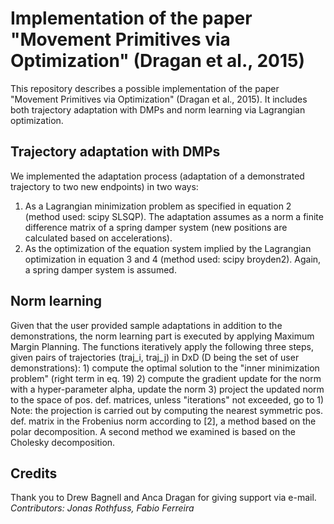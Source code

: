 # Implementation of the paper "Movement Primitives via Optimization" (Dragan et al., 2015)
This repository describes a possible implementation of the paper "Movement Primitives via Optimization" (Dragan et al., 2015). It includes both trajectory adaptation with DMPs and norm learning via Lagrangian optimization.


## Trajectory adaptation with DMPs
We implemented the adaptation process (adaptation of a demonstrated trajectory to two new endpoints) in two ways:
1. As a Lagrangian minimization problem as specified in equation 2 (method used: scipy SLSQP). The adaptation assumes as a norm a finite difference matrix of a spring damper system (new positions are calculated based on accelerations).
2. As the optimization of the equation system implied by the Lagrangian optimization in equation 3 and 4 (method used: scipy broyden2). Again, a spring damper system is assumed.

## Norm learning
Given that the user provided sample adaptations in addition to the demonstrations, the norm learning part is executed by applying Maximum Margin Planning. The functions iteratively apply the following three steps,
  given pairs of trajectories (traj_i, traj_j) in DxD (D being the set of user demonstrations):
    1) compute the optimal solution to the "inner minimization problem" (right term in eq. 19)
    2) compute the gradient update for the norm with a hyper-parameter alpha, update the norm
    3) project the updated norm to the space of pos. def. matrices, unless "iterations" not exceeded, go to 1)
    Note: the projection is carried out by computing the nearest symmetric pos. def. matrix in the Frobenius norm according to [2], a method based on the polar decomposition. A second method we examined is based on the Cholesky decomposition.
    

## Credits
Thank you to Drew Bagnell and Anca Dragan for giving support via e-mail.
_Contributors: Jonas Rothfuss, Fabio Ferreira_
